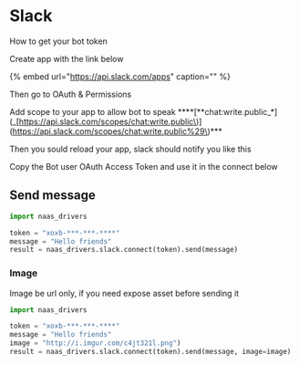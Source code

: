 # Slack

How to get your bot token

Create app with the link below

{% embed url="https://api.slack.com/apps" caption="" %}

Then go to OAuth & Permissions

Add scope to your app to allow bot to speak **\*\*\[**chat:write.public_\*\]\(_[https://api.slack.com/scopes/chat:write.public\)\](https://api.slack.com/scopes/chat:write.public%29\)\*\*\*

Then you sould reload your app, slack should notify you like this

Copy the Bot user OAuth Access Token and use it in the connect below

## Send message

```python
import naas_drivers

token = "xoxb-***-***-****"
message = "Hello friends"
result = naas_drivers.slack.connect(token).send(message)
```

### Image

Image be url only, if you need expose asset before sending it

```python
import naas_drivers

token = "xoxb-***-***-****"
message = "Hello friends"
image = "http://i.imgur.com/c4jt321l.png")
result = naas_drivers.slack.connect(token).send(message, image=image)
```

